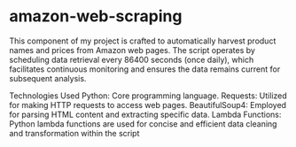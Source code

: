 # amazon-web-scraping

This component of my project is crafted to automatically harvest product names and prices from Amazon web pages. 
The script operates by scheduling data retrieval every 86400 seconds (once daily), which facilitates continuous monitoring and ensures the data remains current for subsequent analysis.


Technologies Used
Python: Core programming language.
Requests: Utilized for making HTTP requests to access web pages.
BeautifulSoup4: Employed for parsing HTML content and extracting specific data.
Lambda Functions: Python lambda functions are used for concise and efficient data cleaning and transformation within the script
